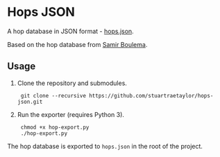 # Hops JSON

A hop database in JSON format - [hops.json](hops.json).

Based on the hop database from [Samir Boulema](https://github.com/sboulema/Hops).

## Usage

1. Clone the repository and submodules.

        git clone --recursive https://github.com/stuartraetaylor/hops-json.git

2. Run the exporter (requires Python 3).

        chmod +x hop-export.py
        ./hop-export.py

The hop database is exported to `hops.json` in the root of the project.

